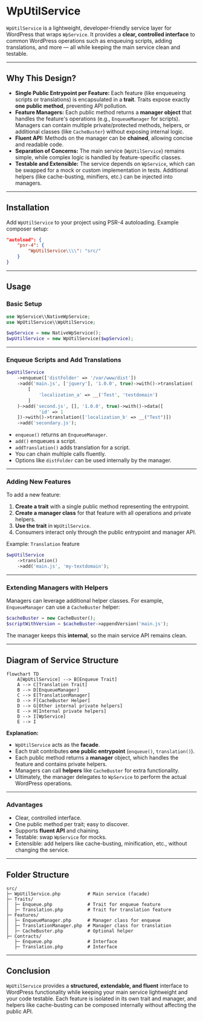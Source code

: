 # WpUtilService

`WpUtilService` is a lightweight, developer-friendly service layer for WordPress that wraps `WpService`. It provides a **clear, controlled interface** to common WordPress operations such as enqueuing scripts, adding translations, and more — all while keeping the main service clean and testable.

---

## Why This Design?

- **Single Public Entrypoint per Feature:** Each feature (like enqueueing scripts or translations) is encapsulated in a **trait**. Traits expose exactly **one public method**, preventing API pollution.
- **Feature Managers:** Each public method returns a **manager object** that handles the feature's operations (e.g., `EnqueueManager` for scripts). Managers can contain multiple private/protected methods, helpers, or additional classes (like `CacheBuster`) without exposing internal logic.
- **Fluent API:** Methods on the manager can be **chained**, allowing concise and readable code.
- **Separation of Concerns:** The main service (`WpUtilService`) remains simple, while complex logic is handled by feature-specific classes.
- **Testable and Extensible:** The service depends on `WpService`, which can be swapped for a mock or custom implementation in tests. Additional helpers (like cache-busting, minifiers, etc.) can be injected into managers.

---

## Installation

Add `WpUtilService` to your project using PSR-4 autoloading. Example composer setup:

```json
"autoload": {
    "psr-4": {
        "WpUtilService\\\\": "src/"
    }
}
```

---

## Usage

### Basic Setup

```php
use WpService\\NativeWpService;
use WpUtilService\\WpUtilService;

$wpService = new NativeWpService();
$wpUtilService = new WpUtilService($wpService);
```

---

### Enqueue Scripts and Add Translations

```php
$wpUtilService
    ->enqueue(['distFolder' => '/var/www/dist'])
    ->add('main.js', ['jquery'], '1.0.0', true)->with()->translation(
        [
            'localization_a' => __('Test', 'testdomain')
        ]
    )->add('second.js', [], '1.0.0', true)->with()->data([
            'id' => 1
    ])->with()->translation(['localization_b' => __("Test")])
    ->add('secondary.js');
```

- `enqueue()` returns an `EnqueueManager`.
- `add()` enqueues a script.
- `addTranslation()` adds translation for a script.
- You can chain multiple calls fluently.
- Options like `distFolder` can be used internally by the manager.

---

### Adding New Features

To add a new feature:

1. **Create a trait** with a single public method representing the entrypoint.
2. **Create a manager class** for that feature with all operations and private helpers.
3. **Use the trait** in `WpUtilService`.
4. Consumers interact only through the public entrypoint and manager API.

Example: `Translation` feature

```php
$wpUtilService
    ->translation()
    ->add('main.js', 'my-textdomain');
```

---

### Extending Managers with Helpers

Managers can leverage additional helper classes. For example, `EnqueueManager` can use a `CacheBuster` helper:

```php
$cacheBuster = new CacheBuster();
$scriptWithVersion = $cacheBuster->appendVersion('main.js');
```

The manager keeps this **internal**, so the main service API remains clean.

---

## Diagram of Service Structure

```mermaid
flowchart TD
    A[WpUtilService] --> B[Enqueue Trait]
    A --> C[Translation Trait]
    B --> D[EnqueueManager]
    C --> E[TranslationManager]
    D --> F[CacheBuster Helper]
    D --> G[Other internal private helpers]
    E --> H[Internal private helpers]
    D --> I[WpService]
    E --> I
```

**Explanation:**

- `WpUtilService` acts as the **facade**.  
- Each trait contributes **one public entrypoint** (`enqueue()`, `translation()`).  
- Each public method returns a **manager** object, which handles the feature and contains private helpers.  
- Managers can call **helpers** like `CacheBuster` for extra functionality.  
- Ultimately, the manager delegates to `WpService` to perform the actual WordPress operations.  

---

### Advantages

- Clear, controlled interface.
- One public method per trait; easy to discover.
- Supports **fluent API** and chaining.
- Testable: swap `WpService` for mocks.
- Extensible: add helpers like cache-busting, minification, etc., without changing the service.

---

## Folder Structure

```
src/
├─ WpUtilService.php          # Main service (facade)
├─ Traits/
│  ├─ Enqueue.php             # Trait for enqueue feature
│  ├─ Translation.php         # Trait for translation feature
├─ Features/
│  ├─ EnqueueManager.php      # Manager class for enqueue
│  ├─ TranslationManager.php  # Manager class for translation
│  ├─ CacheBuster.php         # Optional helper
├─ Contracts/
   ├─ Enqueue.php             # Interface
   ├─ Translation.php         # Interface
```

---

## Conclusion

`WpUtilService` provides a **structured, extendable, and fluent** interface to WordPress functionality while keeping your main service lightweight and your code testable. Each feature is isolated in its own trait and manager, and helpers like cache-busting can be composed internally without affecting the public API.